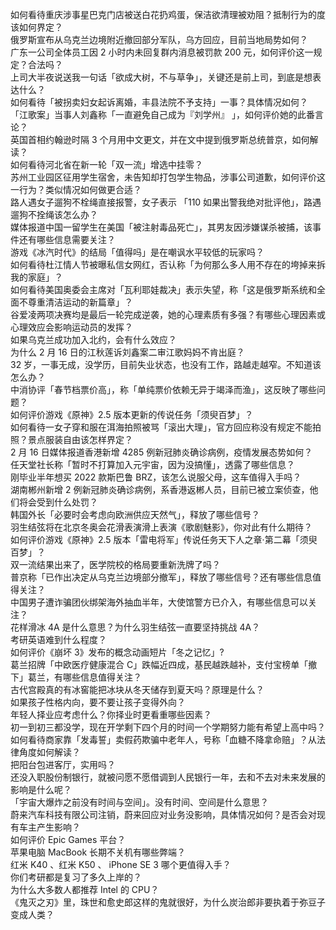 如何看待重庆涉事星巴克门店被送白花扔鸡蛋，保洁欲清理被劝阻？抵制行为的度该如何界定？  
俄罗斯宣布从乌克兰边境附近撤回部分军队，乌方回应，目前当地局势如何？  
广东一公司全体员工因 2 小时内未回复群内消息被罚款 200 元，如何评价这一规定？合法吗？  
上司大半夜说送我一句话「欲成大树，不与草争」，关键还是前上司，到底是想表达什么？  
如何看待「被拐卖妇女起诉离婚，丰县法院不予支持」一事？具体情况如何？  
「江歌案」当事人刘鑫称「一直避免自己成为『刘学州』 」，如何评价她的此番言论？  
英国首相约翰逊时隔 3 个月用中文更文，并在文中提到俄罗斯总统普京，如何解读？  
如何看待河北省在新一轮「双一流」增选中挂零？  
苏州工业园区征用学生宿舍，未告知却打包学生物品，涉事公司道歉，如何评价这一行为？类似情况如何做更合适？  
路人遇女子遛狗不栓绳直接报警，女子表示 「110 如果出警我绝对批评他」，路遇遛狗不拴绳该怎么办？  
媒体报道中国一留学生在美国「被注射毒品死亡」，其男友因涉嫌谋杀被捕，该事件还有哪些信息需要关注？  
游戏《冰汽时代》的结局「值得吗」是在嘲讽水平较低的玩家吗？  
如何看待杜江情人节被曝私信女网红，否认称「为何那么多人用不存在的垮掉来拆我的家庭」？  
如何看待美国奥委会主席对「瓦利耶娃裁决」表示失望，称「这是俄罗斯系统和全面不尊重清洁运动的新篇章」？  
谷爱凌两项决赛均是最后一轮完成逆袭，她的心理素质有多强？有哪些心理因素或心理效应会影响运动员的发挥？  
如果乌克兰成功加入北约，会有什么效应？  
为什么 2 月 16 日的江秋莲诉刘鑫案二审江歌妈妈不肯出庭？  
32 岁，一事无成，没学历，目前失业状态，也没有工作，路越走越窄。不知道该怎么办？  
中消协评「春节档票价高」，称「单纯票价依赖无异于竭泽而渔」，这反映了哪些问题？  
如何评价游戏《原神》2.5 版本更新的传说任务「须臾百梦」？  
如何看待一女子穿和服在洱海拍照被骂「滚出大理」，官方回应称没有规定不能拍照？景点服装自由该怎样界定？  
2 月 16 日媒体报道香港新增 4285 例新冠肺炎确诊病例，疫情发展态势如何？  
任天堂社长称「暂时不打算加入元宇宙，因为没搞懂」，透露了哪些信息？  
刚毕业半年想买 2022 款斯巴鲁 BRZ，该怎么说服父母，这车值得入手吗？  
湖南郴州新增 2 例新冠肺炎确诊病例，系香港返郴人员，目前已被立案侦查，他们将会受到什么处罚？  
韩国外长「必要时会考虑向欧洲供应天然气」，释放了哪些信号？  
羽生结弦将在北京冬奥会花滑表演滑上表演《歌剧魅影》，你对此有什么期待？  
如何评价游戏《原神》2.5 版本「雷电将军」传说任务天下人之章·第二幕「须臾百梦」？  
双一流结果出来了，医学院校的格局要重新洗牌了吗？  
普京称「已作出决定从乌克兰边境部分撤军」，释放了哪些信号？还有哪些信息值得关注？  
中国男子遭诈骗团伙绑架海外抽血半年，大使馆警方已介入，有哪些信息可以关注？  
花样滑冰 4A 是什么意思？为什么羽生结弦一直要坚持挑战 4A？  
考研英语难到什么程度？  
如何评价《崩坏 3》发布的概念动画短片「冬之记忆」?  
葛兰招牌「中欧医疗健康混合 C」跌幅近四成，基民越跌越补，支付宝榜单「撤下」葛兰，有哪些信息值得关注？  
古代宫殿真的有冰窖能把冰块从冬天储存到夏天吗？原理是什么？  
如果孩子性格内向，要不要让孩子变得外向？  
年轻人择业应考虑什么？你择业时更看重哪些因素？  
初一到初三都没学，现在开学剩下四个月的时间一个学期努力能有希望上高中吗？  
如何看待商家靠「发毒誓」卖假药欺骗中老年人，号称「血糖不降拿命赔」？从法律角度如何解读？  
把阳台包进客厅，实用吗？  
还没入职股份制银行，就被问愿不愿借调到人民银行一年，去和不去对未来发展的影响是什么呢？  
「宇宙大爆炸之前没有时间与空间」。没有时间、空间是什么意思？  
蔚来汽车科技有限公司注销，蔚来回应对业务没影响，具体情况如何？是否会对现有车主产生影响？  
如何评价 Epic Games 平台？  
苹果电脑 MacBook 长期不关机有哪些弊端？  
红米 K40 、红米 K50 、 iPhone SE 3 哪个更值得入手？  
你们考研都是复习了多久上岸的？  
为什么大多数人都推荐 Intel 的 CPU？  
《鬼灭之刃》里，珠世和愈史郎这样的鬼就很好，为什么炭治郎非要执着于弥豆子变成人类？  
